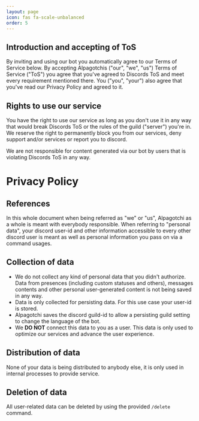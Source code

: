 ```yaml
---
layout: page
icon: fas fa-scale-unbalanced
order: 5
---
```


## Introduction and accepting of ToS
By inviting and using our bot you automatically agree to our Terms of Service below.
By accepting Alpagotchis ("our", "we", "us") Terms of Service ("ToS") you agree that you've agreed to Discords ToS and meet every requirement mentioned there. You ("you", "your") also agree that you've read our Privacy Policy and agreed to it.

## Rights to use our service
You have the right to use our service as long as you don't use it in any way that would break Discords ToS or the rules of the guild ("server") you're in. We reserve the right to permanently block you from our services, deny support and/or services or report you to discord.

We are not responsible for content generated via our bot by users that is violating Discords ToS in any way.

# Privacy Policy

## References
In this whole document when being referred as "we" or "us", Alpagotchi as a whole is meant with everybody responsible.
When referring to "personal data", your discord user-id and other information accessible to every other discord user is meant as well as personal information you pass on via a command usages.


## Collection of data
- We do not collect any kind of personal data that you didn't authorize. Data from presences (including custom statuses and others), messages contents and other personal user-generated content is not being saved in any way.
- Data is only collected for persisting data. For this use case your user-id is stored.
- Alpagotchi saves the discord guild-id to allow a persisting guild setting to change the language of the bot.
- We **DO NOT** connect this data to you as a user. This data is only used to optimize our services and advance the user experience.

## Distribution of data
None of your data is being distributed to anybody else, it is only used in internal processes to provide service.

## Deletion of data
All user-related data can be deleted by using the provided `/delete` command.